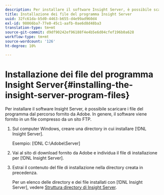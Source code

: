 ```yaml
---
description: Per installare il software Insight Server, è possibile scaricare i file del programma dal percorso fornito da Adobe. In genere, il software viene fornito in un file compresso da un sito FTP.
title: Installazione dei file del programma Insight Server
uuid: 32fc61da-b5d0-4463-b655-d4e99ad960d4
exl-id: 98066ba7-77e0-45c1-aafb-0ae6d8d48ba3
translation-type: tm+mt
source-git-commit: d9df90242ef96188f4e4b5e6d04cfef196b0a628
workflow-type: tm+mt
source-wordcount: '126'
ht-degree: 10%

---
```


# Installazione dei file del programma Insight Server{#installing-the-insight-server-program-files}

Per installare il software Insight Server, è possibile scaricare i file del programma dal percorso fornito da Adobe. In genere, il software viene fornito in un file compresso da un sito FTP.

1. Sul computer Windows, creare una directory in cui installare [!DNL Insight Server].

   Esempio: [!DNL C:\Adobe\Server]

1. Vai al sito di download fornito da Adobe e individua il file di installazione per [!DNL Insight Server].
1. Estrai il contenuto del file di installazione nella directory creata in precedenza.

   Per un elenco delle directory e dei file installati con [!DNL Insight Server], vedere [Struttura directory di Insight Server](../../../../home/c-inst-svr/c-cfg-stgs-ref/c-ins-svr-dir-str.md#concept-5bcc8cf6d4d44fa6be43a97d23d1a20c).
